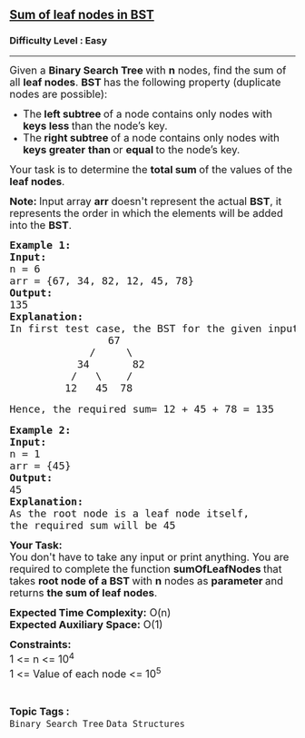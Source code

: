 <h2><a href="https://www.geeksforgeeks.org/problems/sum-of-leaf-nodes-in-bst/1">Sum of leaf nodes in BST</a></h2><h3>Difficulty Level : Easy</h3><hr><div class="problems_problem_content__Xm_eO"><p><span style="font-size: 18px;">Given a <strong>Binary Search Tree </strong>with <strong>n</strong> nodes, find the sum of all <strong>leaf nodes</strong>. <strong>BST </strong>has the following property&nbsp;(duplicate nodes are possible):</span></p>
<ul>
<li><span style="font-size: 18px;">The<strong> left subtree </strong>of a node contains only nodes with <strong>keys less </strong>than the node’s key.</span></li>
<li><span style="font-size: 18px;">The<strong> right subtree </strong>of a node contains only nodes with<strong> keys greater</strong> <strong>than </strong>or <strong>equal </strong>to the node’s key.</span></li>
</ul>
<p><span style="font-size: 18px;">Your task is to determine the <strong>total sum </strong>of the values of the <strong>leaf nodes</strong>.</span></p>
<p><strong><span style="font-size: 18px;">Note:&nbsp;</span></strong><span style="font-size: 18px;">Input array <strong>arr</strong> doesn't represent the actual <strong>BST</strong>, it represents the order in which the elements will be added into the <strong>BST</strong>.</span></p>
<pre style="position: relative;"><span style="font-size: 18px;"><strong>Example 1:</strong><br><strong>Input:</strong><br>n = 6<br>arr = {67, 34, 82, 12, 45, 78}<br></span><span style="font-size: 18px;"><strong>Output:</strong><br>135<br></span><span style="font-size: 18px;"><strong>Explanation:</strong><br>In first test case, the BST for the given input will be-</span><br><span style="font-size: 18px;"> &nbsp;&nbsp;&nbsp;&nbsp;&nbsp;&nbsp;&nbsp;&nbsp;&nbsp;&nbsp;&nbsp;&nbsp; &nbsp; 67</span><br><span style="font-size: 18px;">   &nbsp;&nbsp;&nbsp;&nbsp;&nbsp;&nbsp;&nbsp;&nbsp;&nbsp; /     \</span><br><span style="font-size: 18px;">         &nbsp;&nbsp;34&nbsp;&nbsp;&nbsp;&nbsp;&nbsp;&nbsp; 82</span><br><span style="font-size: 18px;">        &nbsp; /&nbsp;&nbsp; \&nbsp; &nbsp; /</span><br><span style="font-size: 18px;">         12&nbsp;&nbsp; 45&nbsp;&nbsp;78</span><br><br><span style="font-size: 18px;">Hence, the required sum= 12 + 45 + 78 = 135</span><br><br><span style="font-size: 18px;"><strong>Example 2:</strong><br><strong>Input:</strong><br>n = 1<br>arr = {45}</span><br><span style="font-size: 18px;"><strong>Output:</strong><br>45</span><br><span style="font-size: 18px;"><strong>Explanation:<br></strong>As the root node is a leaf node itself,&nbsp;<br>the required sum will be 45</span><div class="open_grepper_editor" title="Edit &amp; Save To Grepper"></div></pre>
<p><strong><span style="font-size: 18px;">Your Task:</span></strong><br><span style="font-size: 18px;">You don't have to take any input or print anything. You are required to complete the function <strong>sumOfLeafNodes&nbsp;</strong>that takes&nbsp;<strong>root node of a BST </strong>with <strong>n</strong> nodes as&nbsp;<strong>parameter&nbsp;</strong>and returns <strong>the sum of leaf nodes</strong>.&nbsp;</span></p>
<p><span style="font-size: 18px;"><strong>Expected Time Complexity:</strong> O(n)<br><strong>Expected Auxiliary Space:</strong> O(1)</span></p>
<p><span style="font-size: 18px;"><strong>Constraints:</strong><br>1 &lt;= n &lt;= 10<sup>4<br></sup>1 &lt;= Value of each node &lt;= 10<sup>5</sup></span></p></div><br><p><span style=font-size:18px><strong>Topic Tags : </strong><br><code>Binary Search Tree</code>&nbsp;<code>Data Structures</code>&nbsp;